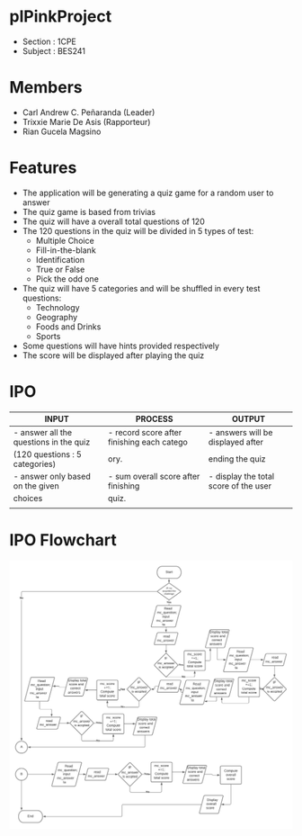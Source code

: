 # plPinkProject
  - Section : 1CPE
  - Subject : BES241
# Members
  - Carl Andrew C. Peñaranda (Leader)
  - Trixxie Marie De Asis (Rapporteur)
  - Rian Gucela Magsino

# Features
  - The application will be generating a quiz game for a random user to answer
  - The quiz game is based from trivias
  - The quiz will have a overall total questions of 120
  - The 120 questions in the quiz will be divided in 5 types of test:
      - Multiple Choice
      - Fill-in-the-blank
      - Identification
      - True or False
      - Pick the odd one
  - The quiz will have 5 categories and will be shuffled in every test questions:
      - Technology
      - Geography
      - Foods and Drinks
      - Sports
  - Some questions will have hints provided respectively
  - The score will be displayed after playing the quiz
  
  # IPO
  
|            INPUT                        |                  PROCESS                    |           OUTPUT                        |
| --------------------------------------- | ------------------------------------------- | ----------------------------------------|
| - answer all the questions in the quiz  | - record score after finishing each catego  | - answers will be displayed after       |
|   (120 questions : 5 categories)        |   ory.                                      |   ending the quiz                       |
| - answer only based on the given        | - sum overall score after finishing         | - display the total score of the user   |
|   choices                               |   quiz.                                     |                                         |
|                                         |                                             |                                         |

 # IPO Flowchart

![](Images/IPO%20flowchat.png)
